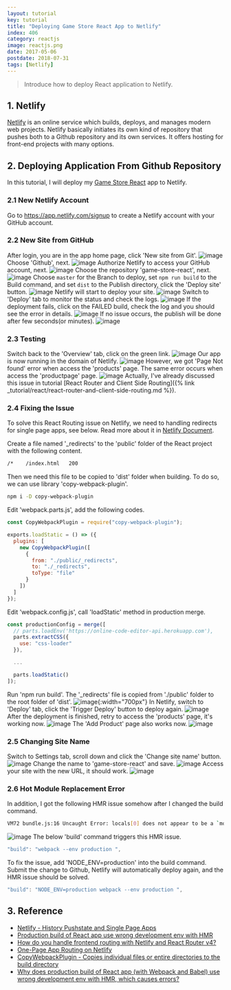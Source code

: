 ```yaml
---
layout: tutorial
key: tutorial
title: "Deploying Game Store React App to Netlify"
index: 406
category: reactjs
image: reactjs.png
date: 2017-05-06
postdate: 2018-07-31
tags: [Netlify]
---
```


> Introduce how to deploy React application to Netlify.

## 1. Netlify
[Netlify](https://www.netlify.com/) is an online service which builds, deploys, and manages modern web projects.  Netlify basically initiates its own kind of repository that pushes both to a Github repository and its own services. It offers hosting for front-end projects with many options.

## 2. Deploying Application From Github Repository
In this tutorial, I will deploy my [Game Store React](https://github.com/jojozhuang/game-store-react) app to Netlify.
### 2.1 New Netlify Account
Go to https://app.netlify.com/signup to create a Netlify account with your GitHub account.
### 2.2 New Site from GitHub
After login, you are in the app home page, click 'New site from Git'.
![image](/public/images/frontend/406/app.png)
Choose 'Github', next.
![image](/public/images/frontend/406/newsite.png)
Authorize Netlify to access your GitHub account, next.
![image](/public/images/frontend/406/authorize.png)
Choose the repository 'game-store-react', next.
![image](/public/images/frontend/406/repository.png)
Choose `master` for the Branch to deploy, set `npm run build` to the Build command, and set `dist` to the Publish directory, click the 'Deploy site' button.
![image](/public/images/frontend/406/options.png)
Netlify will start to deploy your site.
![image](/public/images/frontend/406/inprogress.png)
Switch to 'Deploy' tab to monitor the status and check the logs.
![image](/public/images/frontend/406/monitor.png)
If the deployment fails, click on the FAILED build, check the log and you should see the error in details.
![image](/public/images/frontend/406/errorlog.png)
If no issue occurs, the publish will be done after few seconds(or minutes).
![image](/public/images/frontend/406/published.png)
### 2.3 Testing
Switch back to the 'Overview' tab, click on the green link.
![image](/public/images/frontend/406/overview.png)
Our app is now running in the domain of Netlify.
![image](/public/images/frontend/406/home.png)
However, we got 'Page Not found' error when access the 'products' page. The same error occurs when access the 'productpage' page.
![image](/public/images/frontend/406/pagenotfound.png)
Actually, I've already discussed this issue in tutorial [React Router and Client Side Routing]({% link _tutorial/react/react-router-and-client-side-routing.md %}).
### 2.4 Fixing the Issue
To solve this React Routing issue on Netlify, we need to handling redirects for single page apps, see below. Read more about it in [Netlify Document](https://www.netlify.com/docs/redirects/#history-pushstate-and-single-page-apps).

Create a file named '\_redirects' to the 'public' folder of the React project with the following content.
```sh
/*    /index.html   200
```
Then we need this file to be copied to 'dist' folder when building. To do so, we can use library 'copy-webpack-plugin'.
```sh
npm i -D copy-webpack-plugin
```
Edit 'webpack.parts.js', add the following codes.
```javascript
const CopyWebpackPlugin = require("copy-webpack-plugin");

exports.loadStatic = () => ({
  plugins: [
    new CopyWebpackPlugin([
      {
        from: "./public/_redirects",
        to: "./_redirects",
        toType: "file"
      }
    ])
  ]
});
```
Edit 'webpack.config.js', call 'loadStatic' method in production merge.
```javascript
const productionConfig = merge([
  // parts.loadEnv('https://online-code-editor-api.herokuapp.com'),
  parts.extractCSS({
    use: "css-loader"
  }),

  ...

  parts.loadStatic()
]);
```
Run 'npm run build'. The '\_redirects' file is copied from './public' folder to the root folder of 'dist'.
![image](/public/images/frontend/406/dist.png){:width="700px"}
In Netlify, switch to 'Deploy' tab, click the 'Trigger Deploy' button to deploy again.
![image](/public/images/frontend/406/triggerdeploy.png)
After the deployment is finished, retry to access the 'products' page, it's working now.
![image](/public/images/frontend/406/worked.png)
The 'Add Product' page also works now.
![image](/public/images/frontend/406/add.png)
### 2.5 Changing Site Name
Switch to Settings tab, scroll down and click the 'Change site name' button.
![image](/public/images/frontend/406/settings.png)
Change the name to 'game-store-react' and save.
![image](/public/images/frontend/406/changename.png)
Access your site with the new URL, it should work.
![image](/public/images/frontend/406/newname.png)
### 2.6 Hot Module Replacement Error
In addition, I got the following HMR issue somehow after I changed the build command.
```sh
VM72 bundle.js:16 Uncaught Error: locals[0] does not appear to be a `module` object with Hot Module replacement API enabled. You should disable react-transform-hmr in production by using `env` section in Babel configuration. See the example in README: https://github.com/gaearon/react-transform-hmr
```
![image](/public/images/frontend/406/hmr.png)
The below 'build' command triggers this HMR issue.
```javascript
"build": "webpack --env production ",
```
To fix the issue, add 'NODE_ENV=production' into the build command. Submit the change to Github, Netlify will automatically deploy again, and the HMR issue should be solved.
```javascript
"build": "NODE_ENV=production webpack --env production ",
```
## 3. Reference
* [Netlify - History Pushstate and Single Page Apps](https://www.netlify.com/docs/redirects/#history-pushstate-and-single-page-apps)
* [Production build of React app use wrong development env with HMR](https://stackoverflow.com/questions/36153628/why-does-production-build-of-react-app-with-webpack-and-babel-use-wrong-develo)
* [How do you handle frontend routing with Netlify and React Router v4?](https://www.reddit.com/r/Frontend/comments/6h34h0/how_do_you_handle_frontend_routing_with_netlify/)
* [One-Page App Routing on Netlify](https://www.crookm.com/2018/02/one-page-app-routing-on-netlify.html)
* [CopyWebpackPlugin - Copies individual files or entire directories to the build directory](https://webpack.js.org/plugins/copy-webpack-plugin/)
* [Why does production build of React app (with Webpack and Babel) use wrong development env with HMR, which causes errors?](https://stackoverflow.com/questions/36153628/why-does-production-build-of-react-app-with-webpack-and-babel-use-wrong-develo)
